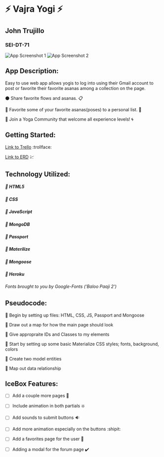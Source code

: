 # :zap: Vajra Yogi :zap:

## John Trujillo
### SEI-DT-71

![App Screenshot 1](https://#/)
![App Screenshot 2](https://#/)

## App Description:
Easy to use web app allows yogis to log into using their Gmail account to post or favorite their favorite asanas among a collection on the page. 

:black_circle: Share favorite flows and asanas. :clipboard:

:red_circle: Favorite some of your favorite asanas(poses) to a personal list. :pushpin:

:large_blue_circle: Join a Yoga Community that welcome all experience levels! :cyclone:


## Getting Started:

[Link to Trello](https://trello.com/b/LvJlwRSP/sei-project-2 "Vajra Yoga Trello") :trollface:

[Link to ERD](https://trello.com/b/LvJlwRSP/sei-project-2 "ERD") :chart:


## Technology Utilized: 

##### :small_blue_diamond: HTML5

##### :small_blue_diamond: CSS

##### :small_blue_diamond: JavaScript

##### :small_blue_diamond: MongoDB

##### :small_blue_diamond: Passport

##### :small_blue_diamond: Materilize

##### :small_blue_diamond: Mongoose

##### :small_blue_diamond: Heroku

###### *Fonts brought to you by Google-Fonts ('Baloo Paaji 2')*


## Pseudocode:

:thought_balloon: Begin by setting up files: HTML, CSS, JS, Passport and Mongoose

:thought_balloon: Draw out a map for how the main page should look

:thought_balloon: Give appropraite IDs and Classes to my elements

:thought_balloon: Start by setting up some basic Materialize CSS styles; fonts, background, colors

:thought_balloon: Create two model entities

:thought_balloon: Map out data relationship

## IceBox Features:

- [ ] Add a couple more pages :bookmark_tabs:

- [ ] Include animation in both partials :sparkle:

- [ ] Add sounds to submit buttons :sound:

- [ ] Add more animation especially on the buttons :shipit:

- [ ] Add a favorites page for the user :white_square_button:

- [ ] Adding a modal for the forum page :heavy_check_mark:

